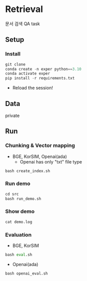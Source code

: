 # Retrieval

문서 검색 QA task

## Setup

### Install
```python
git clone
conda create -n exper python==3.10
conda activate exper
pip install -r requirements.txt
```

* Reload the session!

## Data

private

## Run

### Chunking & Vector mapping
* BGE, KorSIM, Openai(ada)
  * Openai has only "txt" file type
```python
bash create_index.sh
```

### Run demo
```python
cd src
bash run_demo.sh
```

### Show demo
```python
cat demo.log
```

### Evaluation
* BGE, KorSIM
```python
bash eval.sh
```

* Openai(ada)
```python
bash openai_eval.sh
```
